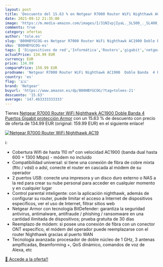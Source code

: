 ```yaml
---
layout: post
title: 'Descuento del 15.63 % en Netgear R7000 Router WiFi Nighthawk AC19'
date: 2021-09-12 21:35:00
image: 'https://m.media-amazon.com/images/I/31NIvpjIyaL._SL500_._SL400_.jpg'
comments: true
category: ofertas
author: 'tole.es'
slug: 'B00HBYGCOG-es Netgear R7000 Router WiFi Nighthawk AC1900 Doble Banda 4...'
sku: 'B00HBYGCOG-es'
tags: [ 'Dispositivos de red','Informática','Routers','gigabit','netgear','wifi', ]
actualPrice: 134.99 EUR
currency: EUR
price: 134.99
comparePrice: 159.99 EUR
prodname: 'Netgear R7000 Router WiFi Nighthawk AC1900  Doble Banda  4 Puertos Gigabit  protección Armor'
country: 'es'
flag: '🇪🇸'
brand: 'Netgear'
buyurl: 'https://www.amazon.es/dp/B00HBYGCOG/?tag=tolees-21'
descuento: '15.63'
average: '147.463333333333'
---
```


Tienes [Netgear R7000 Router WiFi Nighthawk AC1900  Doble Banda  4 Puertos Gigabit  protección Armor](https://www.amazon.es/dp/B00HBYGCOG/?tag=tolees-21) con un 15.63 % de descuento con precio de oferta de 134.99 EUR (original: 159.99 EUR) en el siguiente enlace!

[![Netgear R7000 Router WiFi Nighthawk AC19](https://m.media-amazon.com/images/I/31NIvpjIyaL._SL500_._SL400_.jpg)](https://www.amazon.es/dp/B00HBYGCOG/?tag=tolees-21)

ℹ️:

- Cobertura Wifi de hasta 110 m² con velocidad AC1900 (banda dual hasta 600 + 1300 Mbps) - módem no incluido
- Compatibilidad universal: si tiene una conexión de fibra de cobre mixta (fttc / vdsl) o adsl, conecte el router en cascada al módem de su operador
- 2 puertos USB: conecte una impresora y un disco duro externo o NAS a la red para crear su nube personal para acceder en cualquier momento y en cualquier lugar
- Control parental inteligente: con la aplicación nighthawk, además de configurar su router, puede limitar el acceso a Internet de dispositivos específicos, ver el uso de Internet, filtrar sitios web
- Netgear Armor con tecnología BitDefender: garantiza la seguridad antivirus, antimalware, antifraude / phishing / ransomware en una cantidad ilimitada de dispositivos; prueba gratuita de 30 días
- Reemplazo de módem: si posee una conexión de fibra con un conector ONT específico, el módem del operador puede reemplazarse con el router Nighthawk gracias al puerto WAN
- Tecnología avanzada: procesador de doble núcleo de 1 GHz, 3 antenas amplficadas, Beamforming +, QoS dinámico, comandos de voz de Alexa, etc

[🛒 Accede a la oferta!!](https://www.amazon.es/dp/B00HBYGCOG/?tag=tolees-21)
